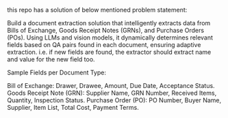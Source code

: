this repo has a solution of below mentioned problem statement:

Build a  document extraction solution that intelligently extracts data from Bills of Exchange, Goods Receipt Notes (GRNs), and Purchase Orders (POs). Using LLMs and vision models, it dynamically determines relevant fields based on QA pairs found in each document, ensuring adaptive extraction. i.e. if new fields are found, the extractor should extract name and value for the new field too.
 
Sample Fields per Document Type:
 
Bill of Exchange: Drawer, Drawee, Amount, Due Date, Acceptance Status.
Goods Receipt Note (GRN): Supplier Name, GRN Number, Received Items, Quantity, Inspection Status.
Purchase Order (PO): PO Number, Buyer Name, Supplier, Item List, Total Cost, Payment Terms.

